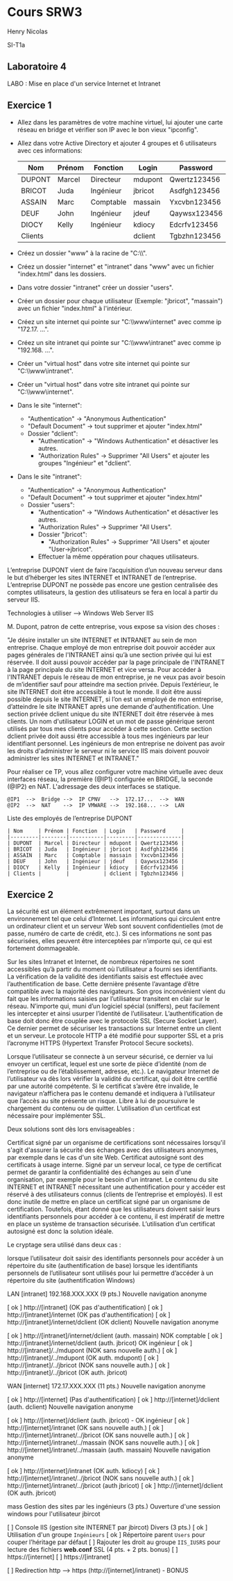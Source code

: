 # Cours SRW3

Henry Nicolas

SI-T1a

## Laboratoire 4

LABO : Mise en place d'un service Internet et Intranet

## Exercice 1

- Allez dans les paramètres de votre machine virtuel, lui ajouter une carte réseau en bridge et vérifier son IP avec le bon vieux "ipconfig".
- Allez dans votre Active Directory et ajouter 4 groupes et 6 utilisateurs avec ces informations:
    
    | Nom     | Prénom | Fonction  | Login   | Password     |
    |---------|--------|-----------|---------|--------------|
    | DUPONT  | Marcel | Directeur | mdupont | Qwertz123456 |
    | BRICOT  | Juda   | Ingénieur | jbricot | Asdfgh123456 |
    | ASSAIN  | Marc   | Comptable | massain | Yxcvbn123456 |
    | DEUF    | John   | Ingénieur | jdeuf   | Qaywsx123456 |
    | DIOCY   | Kelly  | Ingénieur | kdiocy  | Edcrfv123456 |
    | Clients |        |           | dclient | Tgbzhn123456 |

- Créez un dossier "www" à la racine de "C:\\\\".
- Créez un dossier "internet" et "intranet" dans "www" avec un fichier "index.html" dans les dossiers.
- Dans votre dossier "intranet" créer un dossier "users".
- Créer un dossier pour chaque utilisateur (Exemple: "jbricot", "massain") avec un fichier "index.html" à l'intérieur.
- Créez un site internet qui pointe sur "C:\\\\www\internet" avec comme ip "172.17. ...".
- Créez un site intranet qui pointe sur "C:\\\\www\intranet" avec comme ip "192.168. ...".
- Créer un "virtual host" dans votre site internet qui pointe sur "C:\\\\www\intranet".
- Créer un "virtual host" dans votre site intranet qui pointe sur "C:\\\\www\internet".
- Dans le site "internet": 
    - "Authentication" -> "Anonymous Authentication"
    - "Default Document" -> tout supprimer et ajouter "index.html"
    - Dossier "dclient":
        - "Authentication" -> "Windows Authentication" et désactiver les autres.
        - "Authorization Rules" -> Supprimer "All Users" et ajouter les groupes "Ingénieur" et "dclient".
- Dans le site "intranet":
    - "Authentication" -> "Anonymous Authentication"
    - "Default Document" -> tout supprimer et ajouter "index.html"
    - Dossier "users":
        - "Authentication" -> "Windows Authentication" et désactiver les autres.
        - "Authorization Rules" -> Supprimer "All Users".
        - Dossier "jbricot":
            - "Authorization Rules" -> Supprimer "All Users" et ajouter "User->jbricot".
        - Effectuer la même oppération pour chaques utilisateurs.



L’entreprise DUPONT vient de faire l’acquisition d’un nouveau serveur dans le but d’héberger les sites INTERNET et INTRANET de l’entreprise. L’entreprise DUPONT ne possède pas encore une gestion centralisée des comptes utilisateurs, la gestion des utilisateurs se fera en local à partir du serveur IIS.

Technologies à utiliser --> Windows Web Server IIS

M. Dupont, patron de cette entreprise, vous expose sa vision des choses :

"Je désire installer un site INTERNET et INTRANET au sein de mon entreprise. Chaque employé de mon entreprise doit pouvoir accéder aux pages générales de l'INTRANET ainsi qu’à une section privée qui lui est réservée. Il doit aussi pouvoir accéder par la page principale de l'INTRANET à la page principale du site INTERNET et vice versa. Pour accéder à l'INTRANET depuis le réseau de mon entreprise, je ne veux pas avoir besoin de m’identifier sauf pour atteindre ma section privée. Depuis l’extérieur, le site INTERNET doit être accessible à tout le monde. Il doit être aussi possible depuis le site INTERNET, si l’on est un employé de mon entreprise, d’atteindre le site INTRANET après une demande d'authentification. Une section privée dclient unique du site INTERNET doit être réservée à mes clients. Un nom d'utilisateur LOGIN et un mot de passe générique seront utilisés par tous mes clients pour accéder à cette section. Cette section dclient privée doit aussi être accessible à tous mes ingénieurs par leur identifiant personnel. Les ingénieurs de mon entreprise ne doivent pas avoir les droits d'administrer le serveur ni le service IIS mais doivent pouvoir administrer les sites INTERNET et INTRANET."

Pour réaliser ce TP, vous allez configurer votre machine virtuelle avec deux interfaces réseau, la première (@IP1) configurée en BRIDGE, la seconde (@IP2) en NAT. L'adressage des deux interfaces se statique.

    @IP1  -->  Bridge -->  IP CPNV   -->  172.17...  -->  WAN
    @IP2  -->  NAT    -->  IP VMWARE -->  192.168... -->  LAN
    
Liste des employés de l’entreprise DUPONT

    | Nom     | Prénom | Fonction  | Login   | Password     |
    |---------|--------|-----------|---------|--------------|
    | DUPONT  | Marcel | Directeur | mdupont | Qwertz123456 |
    | BRICOT  | Juda   | Ingénieur | jbricot | Asdfgh123456 |
    | ASSAIN  | Marc   | Comptable | massain | Yxcvbn123456 |
    | DEUF    | John   | Ingénieur | jdeuf   | Qaywsx123456 |
    | DIOCY   | Kelly  | Ingénieur | kdiocy  | Edcrfv123456 |
    | Clients |        |           | dclient | Tgbzhn123456 |

<div style="page-break-after: always;"></div>

## Exercice 2

La sécurité est un élément extrêmement important, surtout dans un environnement tel que celui d’Internet. Les informations qui circulent entre un ordinateur client et un serveur Web sont souvent confidentielles (mot de passe, numéro de carte de crédit, etc.). Si ces informations ne sont pas sécurisées, elles peuvent être interceptées par n’importe qui, ce qui est fortement dommageable.

Sur les sites Intranet et Internet, de nombreux répertoires ne sont accessibles qu’à partir du moment où l’utilisateur a fourni ses identifiants. La vérification de la validité des identifiants saisis est effectuée avec l’authentification de base. Cette dernière présente l’avantage d’être compatible avec la majorité des navigateurs. Son gros inconvénient vient du fait que les informations saisies par l’utilisateur transitent en clair sur le réseau. N’importe qui, muni d’un logiciel spécial (sniffers), peut facilement les intercepter et ainsi usurper l’identité de l’utilisateur. L’authentification de base doit donc être couplée avec le protocole SSL (Secure Socket Layer). Ce dernier permet de sécuriser les transactions sur Internet entre un client et un serveur. Le protocole HTTP a été modifié pour supporter SSL et a pris l’acronyme HTTPS (Hypertext Transfer Protocol Secure sockets).

Lorsque l’utilisateur se connecte à un serveur sécurisé, ce dernier va lui envoyer un certificat, lequel est une sorte de pièce d’identité (nom de l’entreprise ou de l’établissement, adresse, etc.). Le navigateur Internet de l’utilisateur va dès lors vérifier la validité du certificat, qui doit être certifié par une autorité compétente. Si le certificat s’avère être invalide, le navigateur n’affichera pas le contenu demandé et indiquera à l’utilisateur que l’accès au site présente un risque. Libre à lui de poursuivre le chargement du contenu ou de quitter. L’utilisation d’un certificat est nécessaire pour implémenter SSL.

Deux solutions sont dès lors envisageables :

Certificat signé par un organisme de certifications sont nécessaires lorsqu'il s'agit d'assurer la sécurité des échanges avec des utilisateurs anonymes, par exemple dans le cas d'un site Web.
Certificat autosigné sont des certificats à usage interne. Signé par un serveur local, ce type de certificat permet de garantir la confidentialité des échanges au sein d'une organisation, par exemple pour le besoin d'un intranet.
Le contenu du site INTERNET et INTRANET nécessitant une authentification pour y accéder est réservé à des utilisateurs connus (clients de l’entreprise et employés). Il est donc inutile de mettre en place un certificat signé par un organisme de certification. Toutefois, étant donné que les utilisateurs doivent saisir leurs identifiants personnels pour accéder à ce contenu, il est impératif de mettre en place un système de transaction sécurisée. L’utilisation d’un certificat autosigné est donc la solution idéale.

Le cryptage sera utilisé dans deux cas :

lorsque l’utilisateur doit saisir des identifiants personnels pour accéder à un répertoire du site (authentification de base)
lorsque les identifiants personnels de l’utilisateur sont utilisés pour lui permettre d’accéder à un répertoire du site (authentification Windows)


LAN [intranet] 192.168.XXX.XXX (9 pts.)
Nouvelle navigation anonyme

[ ok ] http://[intranet] (OK pas d'authentification)
[ ok ] http://[intranet]/internet (OK pas d'authentification)
[ ok ] http://[intranet]/internet/dclient (OK dclient)
Nouvelle navigation anonyme

[ ok ] http://[intranet]/internet/dclient (auth. massain) NOK comptable
[ ok ] http://[intranet]/internet/dclient (auth. jbricot) OK ingénieur
[ ok ] http://[intranet]/../mdupont (NOK sans nouvelle auth.)
[ ok ] http://[intranet]/../mdupont (OK auth. mdupont)
[ ok ] http://[intranet]/../jbricot (NOK sans nouvelle auth.)
[ ok ] http://[intranet]/../jbricot (OK auth. jbricot)


WAN [internet] 172.17.XXX.XXX (11 pts.)
Nouvelle navigation anonyme

[ ok ] http://[internet] (Pas d'authentification)
[ ok ] http://[internet]/dclient (auth. dclient)
Nouvelle navigation anonyme

[ ok ] http://[internet]/dclient (auth. jbricot) - OK ingénieur
[ ok ] http://[internet]/intranet (OK sans nouvelle auth.)
[ ok ] http://[internet]/intranet/../jbricot (OK sans nouvelle auth.)
[ ok ] http://[internet]/intranet/../massain (NOK sans nouvelle auth.)
[ ok ] http://[internet]/intranet/../massain (auth. massain)
Nouvelle navigation anonyme

[ ok ] http://[internet]/intranet (OK auth. kdiocy)
[ ok ] http://[internet]/intranet/../jbricot (NOK sans nouvelle auth.)
[ ok ] http://[internet]/intranet/../jbricot (auth jbricot)
[ ok ] http://[internet]/dclient (OK auth. jbricot)


mass
Gestion des sites par les ingénieurs (3 pts.)
Ouverture d'une session windows pour l'utilisateur jbircot

[ ] Console IIS (gestion site INTERNET par jbircot) 
Divers (3 pts.)
[ ok ] Utilisation d'un groupe `Ingénieurs`
[ ok ] Répertoire parent `Users` pour couper l’héritage par défaut
[ ] Rajouter les droit au groupe `IIS_IUSRS` pour lecture des fichiers **web.conf**
SSL (4 pts. + 2 pts. bonus)
[ ] https://[internet]
[ ] https://[intranet]

[ ] Redirection http --> https (http://[internet]/intranet) - BONUS